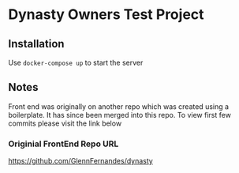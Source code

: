 # Dynasty Owners Test Project

## Installation
Use `docker-compose up` to start the server

## Notes

Front end was originally on another repo which was created using a boilerplate. It has since been merged into this repo. To view first few commits please visit the link below

### Originial FrontEnd Repo URL 
https://github.com/GlennFernandes/dynasty
